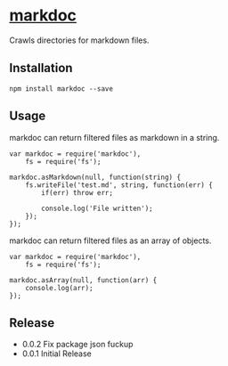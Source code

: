 [markdoc](https://www.npmjs.com/package/mark-doc)
=======

Crawls directories for markdown files.

## Installation

    npm install markdoc --save

## Usage

markdoc can return filtered files as markdown in a string.

    var markdoc = require('markdoc'),
        fs = require('fs');

    markdoc.asMarkdown(null, function(string) {
        fs.writeFile('test.md', string, function(err) {
            if(err) throw err;

            console.log('File written');
        });
    });

markdoc can return filtered files as an array of objects.

    var markdoc = require('markdoc'),
        fs = require('fs');

    markdoc.asArray(null, function(arr) {
        console.log(arr);
    });

## Release

* 0.0.2 Fix package json fuckup
* 0.0.1 Initial Release
